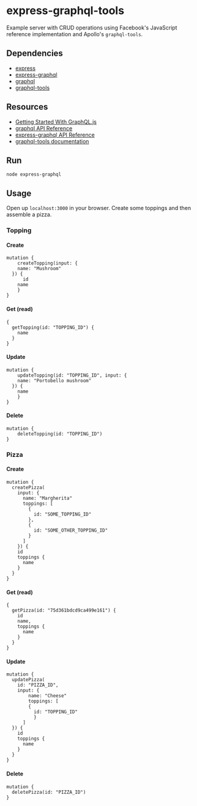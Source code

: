 # express-graphql-tools
Example server with CRUD operations using Facebook's JavaScript reference implementation and Apollo's `graphql-tools`.

## Dependencies

* [express](https://github.com/expressjs/express)
* [express-graphql](https://github.com/graphql/express-graphql)
* [graphql](https://github.com/graphql/graphql-js)
* [graphql-tools](https://github.com/apollographql/graphql-tools)

## Resources

* [Getting Started With GraphQL.js](http://graphql.org/graphql-js/)
* [graphql API Reference](http://graphql.org/graphql-js/graphql/)
* [express-graphql API Reference](http://graphql.org/graphql-js/express-graphql/)
* [graphql-tools documentation](http://dev.apollodata.com/tools/graphql-tools/)

## Run

`node express-graphql`

## Usage

Open up `localhost:3000` in your browser. Create some toppings and then assemble a pizza.

### Topping

#### Create

```
mutation {
	createTopping(input: {
    name: "Mushroom"
  }) {
	  id
    name
	}
}
```

#### Get (read)

```
{
  getTopping(id: "TOPPING_ID") {
    name
  }
}
```

#### Update

```
mutation {
	updateTopping(id: "TOPPING_ID", input: {
    name: "Portobello mushroom"
  }) {
    name
	}
}
```

#### Delete

```
mutation {
	deleteTopping(id: "TOPPING_ID")
}
```

### Pizza

#### Create

```
mutation {
  createPizza(
    input: {
      name: "Margherita"
      toppings: [
        {
          id: "SOME_TOPPING_ID"
        },
        {
          id: "SOME_OTHER_TOPPING_ID"
        }
      ]
    }) {
    id
    toppings {
      name
    }
  }
}
```

#### Get (read)

```
{
  getPizza(id: "75d361bdcd9ca499e161") {
    id
    name,
    toppings {
      name
    }
  }
}
```

#### Update

```
mutation {
  updatePizza(
    id: "PIZZA_ID",
    input: {
    	name: "Cheese"
    	toppings: [
        {
      	  id: "TOPPING_ID"
    	  }
      ]
  }) {
    id
    toppings {
      name
    }
  }
}
```

#### Delete

```
mutation {
  deletePizza(id: "PIZZA_ID")
}
```
